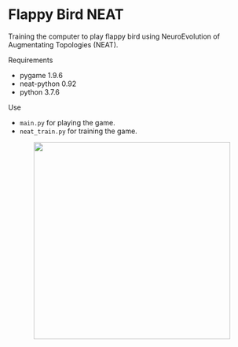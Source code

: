 # Flappy Bird NEAT

Training the computer to play flappy bird using NeuroEvolution of Augmentating Topologies (NEAT).

Requirements
* pygame 1.9.6
* neat-python 0.92
* python 3.7.6

Use
* ```main.py``` for playing the game.
* ```neat_train.py``` for training the game.

<p align="center"><img src="images/flappy-bird-run.gif" width="400px"></p>
